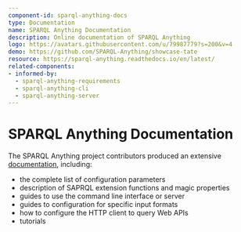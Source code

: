 ```yaml
---
component-id: sparql-anything-docs
type: Documentation
name: SPARQL Anything Documentation
description: Online documentation of SPARQL Anything
logo: https://avatars.githubusercontent.com/u/79987779?s=200&v=4
demo: https://github.com/SPARQL-Anything/showcase-tate
resource: https://sparql-anything.readthedocs.io/en/latest/
related-components:
- informed-by:
  - sparql-anything-requirements
  - sparql-anything-cli
  - sparql-anything-server
---
```


# SPARQL Anything Documentation

The SPARQL Anything project contributors produced an extensive [documentation](https://sparql-anything.readthedocs.io/en/latest/BROWSER/), including:

- the complete list of configuration parameters 
- description of SAPRQL extension functions and magic properties
- guides to use the command line interface or server
- guides to configuration for specific input formats
- how to configure the HTTP client to query Web APIs
- tutorials
